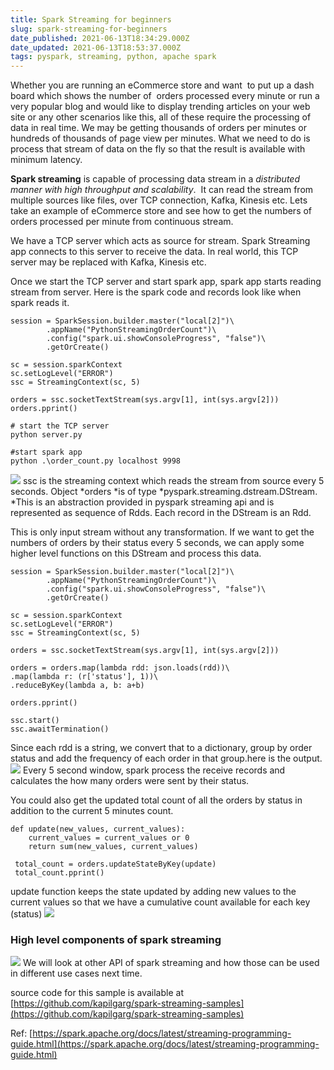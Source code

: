 ```yaml
---
title: Spark Streaming for beginners
slug: spark-streaming-for-beginners
date_published: 2021-06-13T18:34:29.000Z
date_updated: 2021-06-13T18:53:37.000Z
tags: pyspark, streaming, python, apache spark
---
```


Whether you are running an eCommerce store and want  to put up a dash board which shows the number of  orders processed every minute or run a very popular blog and would like to display trending articles on your web site or any other scenarios like this, all of these require the processing of data in real time. We may be getting thousands of orders per minutes or hundreds of thousands of page view per minutes. What we need to do is process that stream of data on the fly so that the result is available with minimum latency.

**Spark streaming** is capable of processing data stream in a *distributed manner with high throughput and scalability*.  It can read the stream from multiple sources like files, over TCP connection, Kafka, Kinesis etc. Lets take an example of eCommerce store and see how to get the numbers of orders processed per minute from continuous stream.

We have a TCP server which acts as source for stream. Spark Streaming app connects to this server to receive the data. In real world, this TCP server may be replaced with Kafka, Kinesis etc. 

Once we start the TCP server and start spark app, spark app starts reading stream from server. Here is the spark code and records look like when spark reads it.

    session = SparkSession.builder.master("local[2]")\
            .appName("PythonStreamingOrderCount")\
            .config("spark.ui.showConsoleProgress", "false")\
            .getOrCreate()
    
    sc = session.sparkContext
    sc.setLogLevel("ERROR")
    ssc = StreamingContext(sc, 5)
    
    orders = ssc.socketTextStream(sys.argv[1], int(sys.argv[2]))
    orders.pprint()

    # start the TCP server
    python server.py
    
    #start spark app
    python .\order_count.py localhost 9998

![](/content/images/2021/06/image.png)
ssc is the streaming context which reads the stream from source every 5 seconds. Object *orders *is of type *pyspark.streaming.dstream.DStream. *This is an abstraction provided in pyspark streaming api and is represented as sequence of Rdds. Each record in the DStream is an Rdd. 

This is only input stream without any transformation. If we want to get the numbers of orders by their status every 5 seconds, we can apply some higher level functions on this DStream and process this data.

    session = SparkSession.builder.master("local[2]")\
            .appName("PythonStreamingOrderCount")\
            .config("spark.ui.showConsoleProgress", "false")\
            .getOrCreate()
            
    sc = session.sparkContext
    sc.setLogLevel("ERROR")
    ssc = StreamingContext(sc, 5)
        
    orders = ssc.socketTextStream(sys.argv[1], int(sys.argv[2]))
    
    orders = orders.map(lambda rdd: json.loads(rdd))\
    .map(lambda r: (r['status'], 1))\
    .reduceByKey(lambda a, b: a+b)
    
    orders.pprint()
    
    ssc.start()
    ssc.awaitTermination()

Since each rdd is a string, we convert that to a dictionary, group by order status and add the frequency of each order in that group.here is the output.
![](/content/images/2021/06/test.gif)
Every 5 second window, spark process the receive records and calculates the how many orders were sent by their status.

You could also get the updated total count of all the orders by status in addition to the current 5 minutes count.

    def update(new_values, current_values):
        current_values = current_values or 0    
        return sum(new_values, current_values)
     
     total_count = orders.updateStateByKey(update)
     total_count.pprint()

update function keeps the state updated by adding new values to the current values so that we have a cumulative count available for each key (status)
![](/content/images/2021/06/image-2.png)
### High level components of spark streaming 
![](/content/images/2021/06/spark-streaming-1.png)
We will look at other API of spark streaming and how those can be used in different use cases next time. 

source code for this sample is available at [https://github.com/kapilgarg/spark-streaming-samples](https://github.com/kapilgarg/spark-streaming-samples)

Ref: [https://spark.apache.org/docs/latest/streaming-programming-guide.html](https://spark.apache.org/docs/latest/streaming-programming-guide.html)
